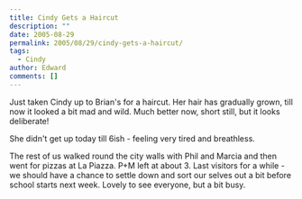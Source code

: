 ```yaml
---
title: Cindy Gets a Haircut
description: ""
date: 2005-08-29
permalink: 2005/08/29/cindy-gets-a-haircut/
tags:
  - Cindy
author: Edward
comments: []
---
```


Just taken Cindy up to Brian\'s for a haircut. Her hair has gradually
grown, till now it looked a bit mad and wild. Much better now, short
still, but it looks deliberate!

She didn\'t get up today till 6ish - feeling very tired and breathless.

The rest of us walked round the city walls with Phil and Marcia and then
went for pizzas at La Piazza. P+M left at about 3. Last visitors for a
while - we should have a chance to settle down and sort our selves out a
bit before school starts next week. Lovely to see everyone, but a bit
busy.

